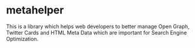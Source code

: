 metahelper
==========

This is a library which helps web developers to better manage Open Graph, Twitter Cards and HTML Meta Data which are important for Search Engine Optimization.
